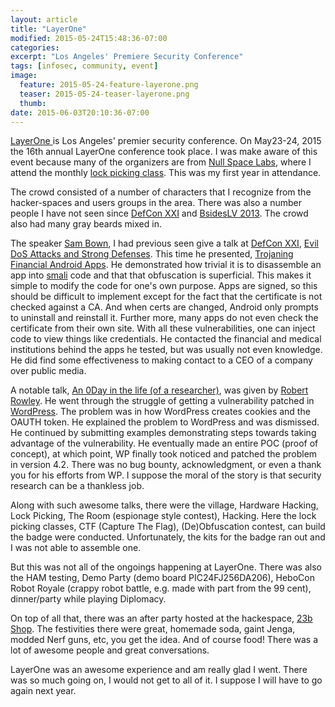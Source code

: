 ```yaml
---
layout: article
title: "LayerOne"
modified: 2015-05-24T15:48:36-07:00
categories: 
excerpt: "Los Angeles' Premiere Security Conference"
tags: [infosec, community, event]
image:
  feature: 2015-05-24-feature-layerone.png
  teaser: 2015-05-24-teaser-layerone.png
  thumb:
date: 2015-06-03T20:10:36-07:00
---
```

[LayerOne ](http://www.layerone.org/) is Los Angeles' premier security conference. On May23-24, 2015 the 16th annual LayerOne conference took place. I was make aware of this event because many of the organizers are from [Null Space Labs](http://032.la/), where I attend the monthly [lock picking class](http://www.carlosisawesome.com/lockpicking-at-null-space-labs_2015-03-20/).  This was my first year in attendance.

The crowd consisted of a number of characters that I recognize from the hacker-spaces and users groups in the area. There was also a number people I have not seen since [DefCon XXI](/defcon-xxi_2013-08-04/) and [BsidesLV 2013](/volunteering-at-bsideslv_2013-07-31/). The crowd also had many gray beards mixed in.

The speaker [Sam Bown](https://samsclass.info/), I had previous seen give a talk at [DefCon XXI](https://www.defcon.org/html/defcon-21/dc-21-index.html), [Evil DoS Attacks and Strong Defenses](https://media.defcon.org/DEF%20CON%2021/DEF%20CON%2021%20video%20and%20slides/DEF%20CON%2021%20Hacking%20Conference%20Presentation%20By%20Sam%20Bowne%20and%20Matthew%20Prince%20-%20Evil%20DoS%20Attacks%20and%20Strong%20Defenses%20-%20Video%20and%20Slides.m4v). This time he presented, [Trojaning Financial Android Apps](http://www.layerone.org/speakers/#sambowne). He demonstrated how trivial it is to disassemble an app into [smali](https://code.google.com/p/smali/) code and that that obfuscation is superficial. This makes it simple to modify the code for one's own purpose. Apps are signed, so this should be difficult to implement except for the fact that the certificate is not  checked against a CA. And when certs are changed, Android only prompts to uninstall and reinstall it. Further more, many apps do not even check the certificate from their own site. With all these vulnerabilities, one can inject code to view things like credentials. He contacted the financial and medical institutions behind the apps he tested, but was usually not even knowledge.  He did find some effectiveness to making contact to a CEO of a company over public media.

A notable talk, [An 0Day in the life (of a researcher)](http://www.layerone.org/speakers/#robertrowley), was given by [Robert Rowley](https://www.linkedin.com/in/robertlei). He went through the struggle of getting a vulnerability patched in [WordPress](https://wordpress.com). The problem was in how WordPress creates cookies and the OAUTH token. He explained the problem to WordPress and was dismissed. He continued by submitting examples demonstrating steps towards taking advantage of the vulnerability. He eventually made an entire POC (proof of concept), at which point, WP finally took noticed and patched the problem in version 4.2. There was no bug bounty, acknowledgment, or even a thank you for his efforts from WP. I suppose the moral of the story is that security research can be a thankless job.

Along with such awesome talks, there were the village, Hardware Hacking, Lock Picking, The Room (espionage style contest), Hacking. Here the lock picking classes, CTF (Capture The Flag), (De)Obfuscation contest, can build the badge were conducted. Unfortunately, the kits for the badge ran out and I was not able to assemble one.

But this was not all of the ongoings happening at LayerOne. There was also the HAM testing, Demo Party (demo board PIC24FJ256DA206), HeboCon Robot Royale (crappy robot battle, e.g. made with part from the 99 cent), dinner/party while playing Diplomacy.

On top of all that, there was an after party hosted at the hackespace, [23b Shop](http://shop.23b.org/). The festivities there were great, homemade soda, gaint Jenga, modded Nerf guns, etc, you get the idea. And of course food! There was a lot of awesome people and great conversations. 

LayerOne was an awesome experience and am really glad I went. There was so much going on, I would not get to all of it. I suppose I will have to go again next year.
